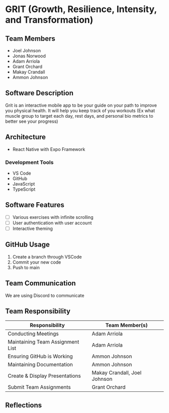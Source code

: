 # GRIT (Growth, Resilience, Intensity, and Transformation)
## Team Members
+ Joel Johnson
+ Jonas Norwood
+ Adam Arriola
+ Grant Orchard
+ Makay Crandall
+ Ammon  Johnson

## Software Description
Grit is an interactive mobile app to be your guide on your path to improve you physical health. It will help you keep track of you workouts (Ex what muscle group to target each day, rest days, and personal bio metrics to better see your progress) 

## Architecture
+ React Native with Expo Framework
### Development Tools
+ VS Code
+ GitHub
+ JavaScript
+ TypeScript

## Software Features

* [ ] Various exercises with infinite scrolling
* [ ] User authentication with user account
* [ ] Interactive theming 

## GitHub Usage
1. Create a branch through VSCode
2. Commit your new code
3. Push to main
## Team Communication
We are using Discord to communicate

## Team Responsibility

|Responsibility                      |Team Member(s)              |
|------------------------------------|----------------------------|
|Conducting Meetings                     | Adam Arriola                                |
|Maintaining Team Assignment List        | Adam Arriola                                |
|Ensuring GitHub is Working              | Ammon Johnson                          |
|Maintaining Documentation               | Ammon Johnson                           |
|Create & Display Presentations          | Makay Crandall, Joel Johnson     |
|Submit Team Assignments                 | Grant Orchard                              |

## Reflections
